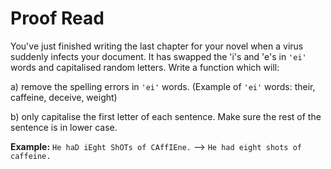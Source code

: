 # Proof Read

You've just finished writing the last chapter for your novel when a virus suddenly infects your document. It has swapped the 'i's and 'e's in `'ei'` words and capitalised random letters. Write a function which will:

a) remove the spelling errors in `'ei'` words. (Example of `'ei'` words: their, caffeine, deceive, weight)

b) only capitalise the first letter of each sentence. Make sure the rest of the sentence is in lower case.

**Example:** `He haD iEght ShOTs of CAffIEne.` --> `He had eight shots of caffeine.`

